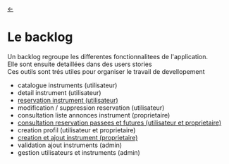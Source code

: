 <link rel="stylesheet" href="style.css"/>

[<span class="icon-big">&#8592;</span>](./2-analyse.md)

# Le backlog

Un backlog regroupe les differentes fonctionnalitees de l'application.<br>
Elle sont ensuite detaillées dans des users stories<br>
Ces outils sont trés utiles pour organiser le travail de devellopement<br> 

-   catalogue instruments (utilisateur)
-   detail instrument (utilisateur)
-   [reservation instrument (utilisateur)](./users-stories/reservations.md)
-   modification / suppression reservation (utilisateur)
-   consultation liste annonces instrument (proprietaire)
-   [consultation reservation passees et futures (utilisateur et proprietaire)](./users-stories/historique-resa.md)
-   creation profil (utilisateur et proprietaire)
-   [creation et ajout instrument (proprietaire)](./users-stories/historique-resa.md)
-   validation ajout instruments (admin)
-   gestion utilisateurs et instruments (admin)
